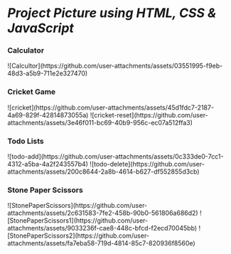 <h1><i>Project Picture using HTML, CSS & JavaScript</i></h1> 

<h3>Calculator</h3> 
![Calcultor](https://github.com/user-attachments/assets/03551995-f9eb-48d3-a5b9-711e2e327470)

<h3>Cricket Game</h3>
![cricket](https://github.com/user-attachments/assets/45d1fdc7-2187-4a69-829f-42814873055a)
![cricket-reset](https://github.com/user-attachments/assets/3e46f011-bc69-40b9-956c-ec07a512ffa3)

<h3>Todo Lists</h3>
![todo-add](https://github.com/user-attachments/assets/0c333de0-7cc1-4312-a5ba-4a2f243557b4)
![todo-delete](https://github.com/user-attachments/assets/200c8644-2a8b-4614-b627-df552855d3cb)
<h3>Stone Paper Scissors</h3>
![StonePaperScissors](https://github.com/user-attachments/assets/2c631583-7fe2-458b-90b0-561806a686d2)
![StonePaperScissors1](https://github.com/user-attachments/assets/9033236f-cae8-448c-bfcd-f2ecd70045bb)
![StonePaperScissors2](https://github.com/user-attachments/assets/fa7eba58-719d-4814-85c7-820936f8560e)
